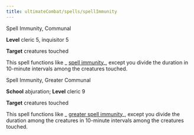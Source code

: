 ```yaml
---
title: ultimateCombat/spells/spellImmunity
---
```

Spell Immunity, Communal

**Level** cleric 5, inquisitor 5

**Target** creatures touched

This spell functions like _ [spell immunity](spells/spellImmunity.md#_spell-immunity)_, except you divide the duration in 10-minute intervals among the creatures touched.

Spell Immunity, Greater Communal

**School** abjuration; **Level** cleric 9

**Target** creatures touched

This spell functions like _ [greater spell immunity](spells/spellImmunity.md#_spell-immunity-greater)_, except you divide the duration among the creatures in 10-minute intervals among the creatures touched.

